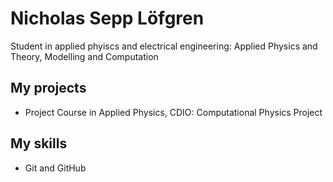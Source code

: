 # Nicholas Sepp Löfgren

Student in applied phyiscs and electrical engineering: Applied Physics and Theory, Modelling and Computation

## My projects

* Project Course in Applied Physics, CDIO: Computational Physics Project

## My skills

* Git and GitHub
